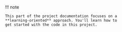 !!! note

    This part of the project documentation focuses on a
    **learning-oriented** approach. You'll learn how to
    get started with the code in this project.
